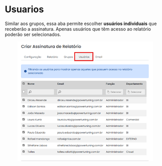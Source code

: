 # Usuarios

Similar aos grupos, essa aba permite escolher **usuários individuais** que receberão a assinatura. Apenas usuários que têm acesso ao relatório poderão ser selecionados.

<figure><img src="../../../.gitbook/assets/usuarios (1).png" alt=""><figcaption></figcaption></figure>
